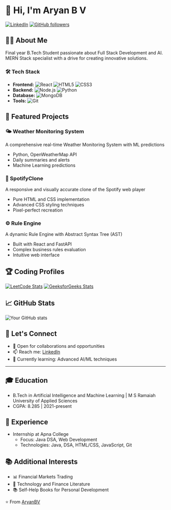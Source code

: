 # 👋 Hi, I'm Aryan B V

[![LinkedIn](https://img.shields.io/badge/LinkedIn-Connect-blue.svg?style=for-the-badge&logo=linkedin)](https://www.linkedin.com/in/aryan-b-v-78aa63246/)
[![GitHub followers](https://img.shields.io/github/followers/AryanBV?style=for-the-badge&logo=github)](https://github.com/AryanBV?tab=followers)

## 👨‍💻 About Me
Final year B.Tech Student passionate about Full Stack Development and AI. MERN Stack specialist with a drive for creating innovative solutions.

### 🛠️ Tech Stack
- **Frontend:** ![React](https://img.shields.io/badge/React-20232A?style=flat&logo=react&logoColor=61DAFB) ![HTML5](https://img.shields.io/badge/HTML5-E34F26?style=flat&logo=html5&logoColor=white) ![CSS3](https://img.shields.io/badge/CSS3-1572B6?style=flat&logo=css3&logoColor=white)
- **Backend:** ![Node.js](https://img.shields.io/badge/Node.js-43853D?style=flat&logo=node.js&logoColor=white) ![Python](https://img.shields.io/badge/Python-3776AB?style=flat&logo=python&logoColor=white)
- **Database:** ![MongoDB](https://img.shields.io/badge/MongoDB-4EA94B?style=flat&logo=mongodb&logoColor=white)
- **Tools:** ![Git](https://img.shields.io/badge/Git-F05032?style=flat&logo=git&logoColor=white)

## 🎯 Featured Projects

### 🌤️ Weather Monitoring System
A comprehensive real-time Weather Monitoring System with ML predictions
- Python, OpenWeatherMap API
- Daily summaries and alerts
- Machine Learning predictions

### 🎵 SpotifyClone
A responsive and visually accurate clone of the Spotify web player
- Pure HTML and CSS implementation
- Advanced CSS styling techniques
- Pixel-perfect recreation

### ⚙️ Rule Engine
A dynamic Rule Engine with Abstract Syntax Tree (AST)
- Built with React and FastAPI
- Complex business rules evaluation
- Intuitive web interface

## 🏆 Coding Profiles
[![LeetCode Stats](https://leetcard.jacoblin.cool/AryanBV?theme=dark&font=Roboto&ext=heatmap)](https://leetcode.com/AryanBV)
[![GeeksforGeeks Stats](https://geeks-for-geeks-stats-api-napiyo.vercel.app/?userName=aryansalian5678)](https://auth.geeksforgeeks.org/user/aryansalian5678)

## 📈 GitHub Stats
![Your GitHub stats](https://github-readme-stats.vercel.app/api?username=AryanBV&show_icons=true&theme=dark)

## 🤝 Let's Connect
- 💼 Open for collaborations and opportunities
- 📫 Reach me: [LinkedIn](https://www.linkedin.com/in/aryan-b-v-78aa63246/)
- 🌱 Currently learning: Advanced AI/ML techniques

---
## 🎓 Education
- B.Tech in Artificial Intelligence and Machine Learning | M S Ramaiah University of Applied Sciences
- CGPA: 8.285 | 2021-present

## 💼 Experience
- Internship at Apna College
  - Focus: Java DSA, Web Development
  - Technologies: Java, DSA, HTML/CSS, JavaScript, Git

## 📚 Additional Interests
- 📊 Financial Markets Trading
- 📖 Technology and Finance Literature
- 📚 Self-Help Books for Personal Development

⭐️ From [AryanBV](https://github.com/AryanBV)
